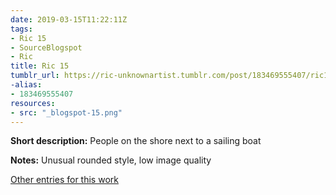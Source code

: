 ```yaml
---
date: 2019-03-15T11:22:11Z
tags:
- Ric 15
- SourceBlogspot
- Ric
title: Ric 15
tumblr_url: https://ric-unknownartist.tumblr.com/post/183469555407/ric15
-alias:
- 183469555407
resources:
- src: "_blogspot-15.png"
---
```


**Short description:** People on the shore next to a sailing boat

**Notes:** Unusual rounded style, low image quality

[Other entries for this work](/tags/Ric-15)
